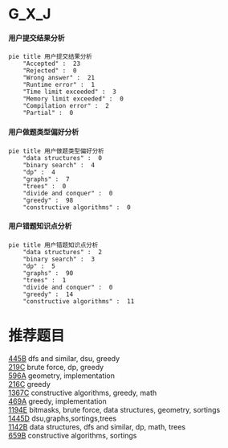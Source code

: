 # G_X_J

<!-- tabs:start -->



#### **用户提交结果分析**

```mermaid
pie title 用户提交结果分析
    "Accepted" :  23
    "Rejected" :  0
    "Wrong answer" :  21
    "Runtime error" :  1
    "Time limit exceeded" :  3
    "Memory limit exceeded" :  0
    "Compilation error" :  2
    "Partial" :  0
```

#### **用户做题类型偏好分析**

```mermaid
pie title 用户做题类型偏好分析
    "data structures" :  0
    "binary search" :  4
    "dp" :  4
    "graphs" :  7
    "trees" :  0
    "divide and conquer" :  0
    "greedy" :  98
    "constructive algorithms" :  0
```
#### **用户错题知识点分析**

```mermaid
pie title 用户错题知识点分析
    "data structures" :  2
    "binary search" :  3
    "dp" :  5
    "graphs" :  90
    "trees" :  1
    "divide and conquer" :  0
    "greedy" :  14
    "constructive algorithms" :  11
```



<!-- tabs:end -->
# 推荐题目
[445B](https://codeforces.com/contest/445/problem/B)		dfs and similar,
                        dsu,
                        greedy		  
[219C](https://codeforces.com/contest/219/problem/C)		brute force,
                        dp,
                        greedy		  
[596A](https://codeforces.com/contest/596/problem/A)		geometry,
                        implementation		  
[216C](https://codeforces.com/contest/216/problem/C)		greedy		  
[1367C](https://codeforces.com/contest/1367/problem/C)		constructive algorithms,
                        greedy,
                        math		  
[469A](https://codeforces.com/contest/469/problem/A)		greedy,
                        implementation		  
[1194E](https://codeforces.com/contest/1194/problem/E)		bitmasks,
                        brute force,
                        data structures,
                        geometry,
                        sortings		  
[1445D](https://codeforces.com/contest/1445/problem/D)		dsu,graphs,sortings,trees		  
[1142B](https://codeforces.com/contest/1142/problem/B)		data structures,
                        dfs and similar,
                        dp,
                        math,
                        trees		  
[659B](https://codeforces.com/contest/659/problem/B)		constructive algorithms,
                        sortings		  
